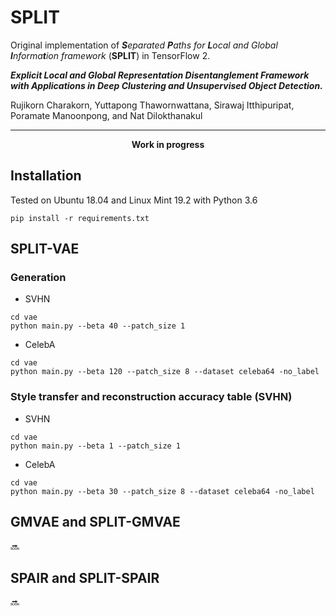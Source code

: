 # SPLIT
Original implementation of _**S**eparated **P**aths for **L**ocal and Global **I**nforma**t**ion framework_ (**SPLIT**) in TensorFlow 2.

***Explicit Local and Global Representation Disentanglement Framework with Applications in Deep Clustering and Unsupervised Object Detection.***

Rujikorn Charakorn, Yuttapong Thawornwattana, Sirawaj Itthipuripat, Poramate Manoonpong, and Nat Dilokthanakul

___

<p align="center" style="bold"><b> Work in progress </b></p>

## Installation

Tested on Ubuntu 18.04 and Linux Mint 19.2 with Python 3.6

`pip install -r requirements.txt`

## SPLIT-VAE

### Generation
- SVHN

```
cd vae
python main.py --beta 40 --patch_size 1
```

- CelebA

```
cd vae
python main.py --beta 120 --patch_size 8 --dataset celeba64 -no_label
```

### Style transfer and reconstruction accuracy table (SVHN)
- SVHN

```
cd vae
python main.py --beta 1 --patch_size 1
```

- CelebA

```
cd vae
python main.py --beta 30 --patch_size 8 --dataset celeba64 -no_label
```  

## GMVAE and SPLIT-GMVAE

:soon:

## SPAIR and SPLIT-SPAIR

:soon:
